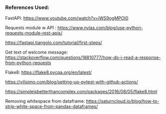 ### References Used:

FastAPI:
https://www.youtube.com/watch?v=iWS9ogMPOI0

Requests module w API :
https://www.nylas.com/blog/use-python-requests-module-rest-apis/

https://fastapi.tiangolo.com/tutorial/first-steps/

Get text of welcome message:
https://stackoverflow.com/questions/18810777/how-do-i-read-a-response-from-python-requests

Flake8: 
https://flake8.pycqa.org/en/latest/

https://vilisimo.com/blog/setting-up-pytest-with-github-actions/

https://simpleisbetterthancomplex.com/packages/2016/08/05/flake8.html

Removing whitespace from dataframe:
https://saturncloud.io/blog/how-to-strip-white-space-from-pandas-dataframes/